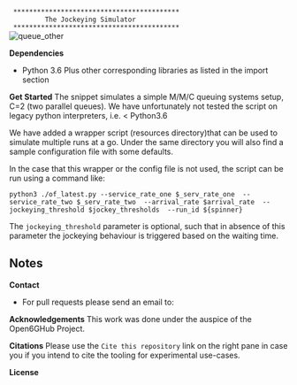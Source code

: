 
` ******************************************`  
`         The Jockeying Simulator`  
` ******************************************`  
![queue_other](https://github.com/anthonyKiggundu/Queuing-Theory/assets/12003998/ff6e428e-5871-49df-b957-a3cf643a4f2d)

**Dependencies**
- Python 3.6
  Plus other corresponding libraries as listed in the import section

**Get Started**
The snippet simulates a simple M/M/C queuing systems setup, C=2 (two parallel queues).
We have unfortunately not tested the script on legacy python interpreters, i.e. < Python3.6

We have added a wrapper script (resources directory)that can be used to simulate multiple runs at a go.
Under the same directory you will also find a sample configuration file with some defaults.

In the case that this wrapper or the config file is not used, the script can be run using a command like:

`python3 ./of_latest.py --service_rate_one $_serv_rate_one 
                       --service_rate_two $_serv_rate_two 
                       --arrival_rate $arrival_rate 
                       --jockeying_threshold $jockey_thresholds 
                       --run_id ${spinner}`

The `jockeying_threshold` parameter is optional, such that in absence of this parameter
the jockeying behaviour is triggered based on the waiting time.

**Notes**
- 

**Contact**
- For pull requests please send an email to:

**Acknowledgements**
This work was done under the auspice of the Open6GHub Project.

**Citations**
Please use the `Cite this repository` link on the right pane in case you if you intend to cite the tooling for experimental use-cases.  

**License**




